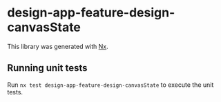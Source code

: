 # design-app-feature-design-canvasState

This library was generated with [Nx](https://nx.dev).

## Running unit tests

Run `nx test design-app-feature-design-canvasState` to execute the unit tests.
